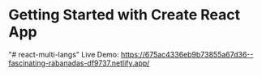 # Getting Started with Create React App
"# react-multi-langs" 
Live Demo: https://675ac4336eb9b73855a67d36--fascinating-rabanadas-df9737.netlify.app/
